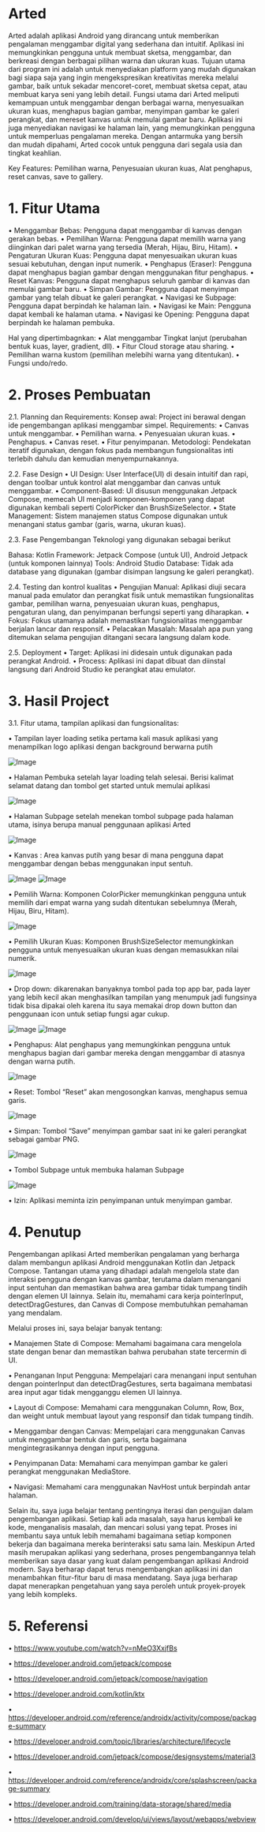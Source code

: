 # Arted
Arted adalah aplikasi Android yang dirancang untuk memberikan pengalaman menggambar digital yang sederhana dan intuitif. Aplikasi ini memungkinkan pengguna untuk membuat sketsa, menggambar, dan berkreasi dengan berbagai pilihan warna dan ukuran kuas. Tujuan utama dari program ini adalah untuk menyediakan platform yang mudah digunakan bagi siapa saja yang ingin mengekspresikan kreativitas mereka melalui gambar, baik untuk sekadar mencoret-coret, membuat sketsa cepat, atau membuat karya seni yang lebih detail.
Fungsi utama dari Arted meliputi kemampuan untuk menggambar dengan berbagai warna, menyesuaikan ukuran kuas, menghapus bagian gambar, menyimpan gambar ke galeri perangkat, dan mereset kanvas untuk memulai gambar baru. Aplikasi ini juga menyediakan navigasi ke halaman lain, yang memungkinkan pengguna untuk memperluas pengalaman mereka. Dengan antarmuka yang bersih dan mudah dipahami, Arted cocok untuk pengguna dari segala usia dan tingkat keahlian.

Key Features: Pemilihan warna, Penyesuaian ukuran kuas, Alat penghapus, reset canvas, save to gallery.

# 1. Fitur Utama
•	Menggambar Bebas: Pengguna dapat menggambar di kanvas dengan gerakan bebas.
•	Pemilihan Warna: Pengguna dapat memilih warna yang diinginkan dari palet warna yang tersedia (Merah, Hijau, Biru, Hitam).
•	Pengaturan Ukuran Kuas: Pengguna dapat menyesuaikan ukuran kuas sesuai kebutuhan, dengan input numerik.
•	Penghapus (Eraser): Pengguna dapat menghapus bagian gambar dengan menggunakan fitur penghapus.
•	Reset Kanvas: Pengguna dapat menghapus seluruh gambar di kanvas dan memulai gambar baru.
•	Simpan Gambar: Pengguna dapat menyimpan gambar yang telah dibuat ke galeri perangkat.
•	Navigasi ke Subpage: Pengguna dapat berpindah ke halaman lain.
•	Navigasi ke Main: Pengguna dapat kembali ke halaman utama.
•	Navigasi ke Opening: Pengguna dapat berpindah ke halaman pembuka.

Hal yang dipertimbagnkan:
•	Alat menggambar Tingkat lanjut (perubahan bentuk kuas, layer, gradient, dll).
•	Fitur Cloud storage atau sharing.
•	Pemilihan warna kustom (pemilihan melebihi warna yang ditentukan).
•	Fungsi undo/redo.

# 2. Proses Pembuatan
2.1.	Planning dan Requirements:
Konsep awal: Project ini berawal dengan ide pengembangan aplikasi menggambar simpel.
Requirements:
•	Canvas untuk menggambar.
•	Pemilihan warna.
•	Penyesuaian ukuran kuas.
•	Penghapus.
•	Canvas reset.
•	Fitur penyimpanan.
Metodologi: Pendekatan iteratif digunakan, dengan fokus pada membangun fungsionalitas inti terlebih dahulu dan kemudian menyempurnakannya.

2.2.	Fase Design
•	UI Design: User Interface(UI) di desain intuitif dan rapi, dengan toolbar untuk kontrol alat menggambar dan canvas untuk menggambar.
•	Component-Based: UI disusun menggunakan Jetpack Compose, memecah UI menjadi komponen-komponen yang dapat digunakan kembali seperti ColorPicker dan BrushSizeSelector.
•	State Management: Sistem manajemen status Compose digunakan untuk menangani status gambar (garis, warna, ukuran kuas).

2.3.	Fase Pengembangan
Teknologi yang digunakan sebagai berikut

Bahasa: Kotlin
Framework: Jetpack Compose (untuk UI), Android Jetpack (untuk komponen lainnya)
Tools: Android Studio
Database: Tidak ada database yang digunakan (gambar disimpan langsung ke galeri perangkat).

2.4.	Testing dan kontrol kualitas
•	Pengujian Manual: Aplikasi diuji secara manual pada emulator dan perangkat fisik untuk memastikan fungsionalitas gambar, pemilihan warna, penyesuaian ukuran kuas, penghapus, pengaturan ulang, dan penyimpanan berfungsi seperti yang diharapkan.
•	Fokus: Fokus utamanya adalah memastikan fungsionalitas menggambar berjalan lancar dan responsif.
•	Pelacakan Masalah: Masalah apa pun yang ditemukan selama pengujian ditangani secara langsung dalam kode.

2.5.	Deployment
•	Target: Aplikasi ini didesain untuk digunakan pada perangkat Android.
•	Process: Aplikasi ini dapat dibuat dan diinstal langsung dari Android Studio ke perangkat atau emulator.

# 3.	Hasil Project
3.1.	Fitur utama, tampilan aplikasi dan fungsionalitas:

•	Tampilan layer loading setika pertama kali masuk aplikasi yang menampilkan logo aplikasi dengan background berwarna putih 

![Image](https://github.com/user-attachments/assets/6c87d780-075e-45d8-95fa-b1f980fe8fa4)

•	Halaman Pembuka setelah layar loading telah selesai. Berisi kalimat selamat datang dan tombol get started untuk memulai aplikasi

![Image](https://github.com/user-attachments/assets/44596382-a05f-4b3d-b52e-67ad548ca6a0)
 
•	Halaman Subpage setelah menekan tombol subpage pada halaman utama, isinya berupa manual penggunaan aplikasi Arted

![Image](https://github.com/user-attachments/assets/0afeccce-3fc0-4c81-9f1f-405bb3626678)
 
•	Kanvas : Area kanvas putih yang besar di mana pengguna dapat menggambar dengan bebas menggunakan input sentuh.

 ![Image](https://github.com/user-attachments/assets/dc83bae5-6682-4905-b635-74657f866aa2)
 ![Image](https://github.com/user-attachments/assets/00908960-2074-48ea-91cf-8b4c57235263)
 
•	Pemilih Warna: Komponen ColorPicker memungkinkan pengguna untuk memilih dari empat warna yang sudah ditentukan sebelumnya (Merah, Hijau, Biru, Hitam). 

![Image](https://github.com/user-attachments/assets/91adca5c-7b07-4096-a9ff-ebdf6227f82c)

•	Pemilih Ukuran Kuas: Komponen BrushSizeSelector memungkinkan pengguna untuk menyesuaikan ukuran kuas dengan memasukkan nilai numerik.  

![Image](https://github.com/user-attachments/assets/0f47471b-e495-48d5-bed6-5ec2a75a93db)

•	Drop down: dikarenakan banyaknya tombol pada top app bar, pada layer yang lebih kecil akan menghasilkan tampilan yang menumpuk jadi fungsinya tidak bisa dipakai oleh karena itu saya memakai drop down button dan penggunaan icon untuk setiap fungsi agar cukup. 

  ![Image](https://github.com/user-attachments/assets/14bff901-4e90-4416-9625-6146de0d7296)
  ![Image](https://github.com/user-attachments/assets/2a836fc5-fa89-4a00-be52-503a129a6ace)

•	Penghapus: Alat penghapus yang memungkinkan pengguna untuk menghapus bagian dari gambar mereka dengan menggambar di atasnya dengan warna putih. 

![Image](https://github.com/user-attachments/assets/9d021127-1622-4981-9685-3342f3703863)
 
•	Reset: Tombol “Reset” akan mengosongkan kanvas, menghapus semua garis. 

![Image](https://github.com/user-attachments/assets/6bc2079a-aeb1-4ed9-bef2-a460b3d108ba)
 
•	Simpan: Tombol “Save” menyimpan gambar saat ini ke galeri perangkat sebagai gambar PNG. 

![Image](https://github.com/user-attachments/assets/1f9f5bef-599b-4052-a08b-acb3e52601d7)
 
•	Tombol Subpage untuk membuka halaman Subpage

![Image](https://github.com/user-attachments/assets/3efbb9d8-6e58-4abb-acc9-431e073fcc41)
 
•	Izin: Aplikasi meminta izin penyimpanan untuk menyimpan gambar.


# 4.	Penutup
Pengembangan aplikasi Arted memberikan pengalaman yang berharga dalam membangun aplikasi Android menggunakan Kotlin dan Jetpack Compose. Tantangan utama yang dihadapi adalah mengelola state dan interaksi pengguna dengan kanvas gambar, terutama dalam menangani input sentuhan dan memastikan bahwa area gambar tidak tumpang tindih dengan elemen UI lainnya. Selain itu, memahami cara kerja pointerInput, detectDragGestures, dan Canvas di Compose membutuhkan pemahaman yang mendalam.

Melalui proses ini, saya belajar banyak tentang:

•	Manajemen State di Compose: Memahami bagaimana cara mengelola state dengan benar dan memastikan bahwa perubahan state tercermin di UI.

•	Penanganan Input Pengguna: Mempelajari cara menangani input sentuhan dengan pointerInput dan detectDragGestures, serta bagaimana membatasi area input agar tidak mengganggu elemen UI lainnya.

•	Layout di Compose: Memahami cara menggunakan Column, Row, Box, dan weight untuk membuat layout yang responsif dan tidak tumpang tindih.

•	Menggambar dengan Canvas: Mempelajari cara menggunakan Canvas untuk menggambar bentuk dan garis, serta bagaimana mengintegrasikannya dengan input pengguna.

•	Penyimpanan Data: Memahami cara menyimpan gambar ke galeri perangkat menggunakan MediaStore.

•	Navigasi: Memahami cara menggunakan NavHost untuk berpindah antar halaman.

Selain itu, saya juga belajar tentang pentingnya iterasi dan pengujian dalam pengembangan aplikasi. Setiap kali ada masalah, saya harus kembali ke kode, menganalisis masalah, dan mencari solusi yang tepat. Proses ini membantu saya untuk lebih memahami bagaimana setiap komponen bekerja dan bagaimana mereka berinteraksi satu sama lain.
Meskipun Arted masih merupakan aplikasi yang sederhana, proses pengembangannya telah memberikan saya dasar yang kuat dalam pengembangan aplikasi Android modern. Saya berharap dapat terus mengembangkan aplikasi ini dan menambahkan fitur-fitur baru di masa mendatang. Saya juga berharap dapat menerapkan pengetahuan yang saya peroleh untuk proyek-proyek yang lebih kompleks.


# 5. Referensi
• https://www.youtube.com/watch?v=nMeO3XxjfBs

• https://developer.android.com/jetpack/compose

• https://developer.android.com/jetpack/compose/navigation

• https://developer.android.com/kotlin/ktx

• https://developer.android.com/reference/androidx/activity/compose/package-summary

• https://developer.android.com/topic/libraries/architecture/lifecycle

• https://developer.android.com/jetpack/compose/designsystems/material3

• https://developer.android.com/reference/androidx/core/splashscreen/package-summary

• https://developer.android.com/training/data-storage/shared/media

• https://developer.android.com/develop/ui/views/layout/webapps/webview
